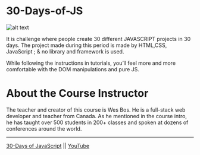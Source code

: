 # 30-Days-of-JS

![alt text](https://camo.githubusercontent.com/07ca65497065dd926bd889c53b7b7652f8ef3cbc4320739cf7ebed3c4d34cb2d/68747470733a2f2f6a61766173637269707433302e636f6d2f696d616765732f4a53332d736f6369616c2d73686172652e706e67)


It is challenge where people create 30 different JAVASCRIPT projects in 30 days. The project made during this period is made by HTML,CSS, JavaScript ; & no library and framework is used.

While following the instructions in tutorials, you’ll feel more and more comfortable with the DOM manipulations and pure JS.




# About the Course Instructor

The teacher and creator of this course is Wes Bos. He is a full-stack web developer and teacher from Canada. As he mentioned in the course intro, he has taught over 500 students in 200+ classes and spoken at dozens of conferences around the world.


----------------------------------------------------------------------------------------------

<a href="https://javascript30.com/">30-Days of JavaScript</a> || <a href="https://www.youtube.com/playlist?list=PLu8EoSxDXHP6CGK4YVJhL_VWetA865GOH">YouTube</a> 
